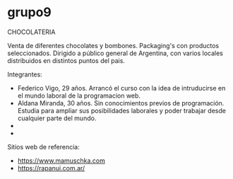 # grupo9

CHOCOLATERIA

Venta de diferentes chocolates y bombones. Packaging's con productos seleccionados.
Dirigido a público general de Argentina, con varios locales distribuidos en distintos puntos del pais.

Integrantes:
-  Federico Vigo,  29  años. Arrancó el curso con la idea de intruducirse en el mundo laboral de la programacion web.
- Aldana Miranda, 30 años. Sin conocimientos previos de programación. Estudia para ampliar sus posibilidades laborales y poder trabajar desde cualquier parte del mundo.
-
-

Sitios web de referencia:
- https://www.mamuschka.com
- https://rapanui.com.ar/

